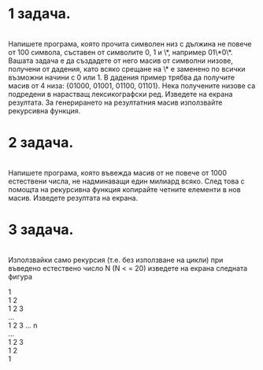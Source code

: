<h1><strong>1 задача.</strong></h1><br>
Напишете програма, която прочита символен низ с дължина не повече от 100 символа, съставен от символите 0, 1 и \*, например 01\*0\*. Вашата задача е да създадете от него масив от символни низове, получени от дадения, като всяко срещане на \* е заменено по всички възможни начини с 0 или 1. В дадения пример трябва да получите масив от 4 низа: {01000, 01001, 01100, 01101}. Нека получените низове са подредени в нарастващ лексикографски ред. Изведете на екрана резултата. За генерирането на резултатния масив използвайте рекурсивна функция.

<h1><strong>2 задача.</strong></h1><br>
Напишете програма, която въвежда масив от не повече от 1000 естествени числа, не надминаващи един милиард всяко. След това с помощта на рекурсивна функция копирайте четните елементи в нов масив. Изведете резултата на екрана.

<h1><strong>3 задача.</strong></h1><br>
Използвайки само рекурсия (т.е. без използване на цикли) при въведено естествено число N (N < = 20) изведете на екрана следната фигура<br>

1<br>
1 2<br>
1 2 3<br>
...<br>
1 2 3 ... n<br>
...<br>
1 2 3<br>
1 2<br>
1<br>
